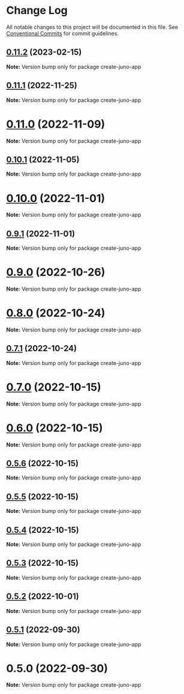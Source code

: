 # Change Log

All notable changes to this project will be documented in this file.
See [Conventional Commits](https://conventionalcommits.org) for commit guidelines.

## [0.11.2](https://github.com/cosmology-tech/create-cosmos-app/compare/create-juno-app@0.11.1...create-juno-app@0.11.2) (2023-02-15)

**Note:** Version bump only for package create-juno-app





## [0.11.1](https://github.com/cosmology-tech/create-cosmos-app/compare/create-juno-app@0.11.0...create-juno-app@0.11.1) (2022-11-25)

**Note:** Version bump only for package create-juno-app





# [0.11.0](https://github.com/cosmology-tech/create-cosmos-app/compare/create-juno-app@0.10.1...create-juno-app@0.11.0) (2022-11-09)

**Note:** Version bump only for package create-juno-app





## [0.10.1](https://github.com/cosmology-tech/create-cosmos-app/compare/create-juno-app@0.10.0...create-juno-app@0.10.1) (2022-11-05)

**Note:** Version bump only for package create-juno-app





# [0.10.0](https://github.com/cosmology-tech/create-cosmos-app/compare/create-juno-app@0.9.1...create-juno-app@0.10.0) (2022-11-01)

**Note:** Version bump only for package create-juno-app





## [0.9.1](https://github.com/cosmology-tech/create-cosmos-app/compare/create-juno-app@0.9.0...create-juno-app@0.9.1) (2022-11-01)

**Note:** Version bump only for package create-juno-app





# [0.9.0](https://github.com/cosmology-tech/create-cosmos-app/compare/create-juno-app@0.8.0...create-juno-app@0.9.0) (2022-10-26)

**Note:** Version bump only for package create-juno-app





# [0.8.0](https://github.com/cosmology-tech/create-cosmos-app/compare/create-juno-app@0.7.1...create-juno-app@0.8.0) (2022-10-24)

**Note:** Version bump only for package create-juno-app





## [0.7.1](https://github.com/cosmology-tech/create-cosmos-app/compare/create-juno-app@0.7.0...create-juno-app@0.7.1) (2022-10-24)

**Note:** Version bump only for package create-juno-app





# [0.7.0](https://github.com/cosmology-tech/create-cosmos-app/compare/create-juno-app@0.6.0...create-juno-app@0.7.0) (2022-10-15)

**Note:** Version bump only for package create-juno-app





# [0.6.0](https://github.com/cosmology-tech/create-cosmos-app/compare/create-juno-app@0.5.6...create-juno-app@0.6.0) (2022-10-15)

**Note:** Version bump only for package create-juno-app





## [0.5.6](https://github.com/cosmology-tech/create-cosmos-app/compare/create-juno-app@0.5.5...create-juno-app@0.5.6) (2022-10-15)

**Note:** Version bump only for package create-juno-app





## [0.5.5](https://github.com/cosmology-tech/create-cosmos-app/compare/create-juno-app@0.5.4...create-juno-app@0.5.5) (2022-10-15)

**Note:** Version bump only for package create-juno-app





## [0.5.4](https://github.com/cosmology-tech/create-cosmos-app/compare/create-juno-app@0.5.3...create-juno-app@0.5.4) (2022-10-15)

**Note:** Version bump only for package create-juno-app





## [0.5.3](https://github.com/cosmology-tech/create-cosmos-app/compare/create-juno-app@0.5.2...create-juno-app@0.5.3) (2022-10-15)

**Note:** Version bump only for package create-juno-app





## [0.5.2](https://github.com/cosmology-tech/create-cosmos-app/compare/create-juno-app@0.5.1...create-juno-app@0.5.2) (2022-10-01)

**Note:** Version bump only for package create-juno-app





## [0.5.1](https://github.com/cosmology-tech/create-cosmos-app/compare/create-juno-app@0.5.0...create-juno-app@0.5.1) (2022-09-30)

**Note:** Version bump only for package create-juno-app





# 0.5.0 (2022-09-30)

**Note:** Version bump only for package create-juno-app

